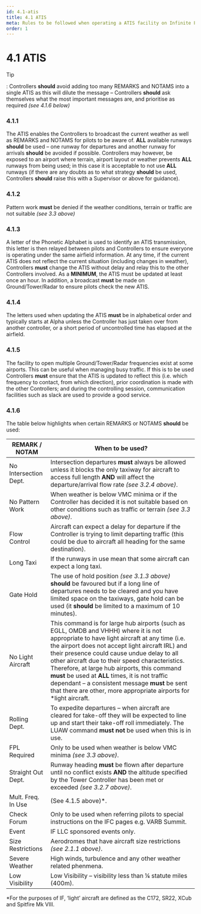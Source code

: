 ```yaml
---
id: 4.1-atis
title: 4.1 ATIS
meta: Rules to be followed when operating a ATIS facility on Infinite Flight.
order: 1
---
```


# 4.1 ATIS

 

Tip

: Controllers **should** avoid adding too many REMARKS and NOTAMS into a single ATIS as this will dilute the message – Controllers **should** ask themselves what the most important messages are, and prioritise as required *(see 4.1.6 below)*



### 4.1.1    

The ATIS enables the Controllers to broadcast the current weather as well as REMARKS and NOTAMS for pilots to be aware of. **ALL** available runways **should** be used – one runway for departures and another runway for arrivals **should** be avoided if possible. Controllers may however, be exposed to an airport where terrain, airport layout or weather prevents **ALL** runways from being used; in this case it is acceptable to not use **ALL** runways (if there are any doubts as to what strategy **should** be used, Controllers **should** raise this with a Supervisor or above for guidance).



### 4.1.2    

Pattern work **must** be denied if the weather conditions, terrain or traffic are not suitable *(see 3.3 above)*



### 4.1.3    

A letter of the Phonetic Alphabet is used to identify an ATIS transmission, this letter is then relayed between pilots and Controllers to ensure everyone is operating under the same airfield information. At any time, if the current ATIS does not reflect the current situation (including changes in weather), Controllers **must** change the ATIS without delay and relay this to the other Controllers involved. As a **MINIMUM**, the ATIS must be updated at least once an hour. In addition, a broadcast **must** be made on Ground/Tower/Radar to ensure pilots check the new ATIS.



### 4.1.4    

The letters used when updating the ATIS **must** be in alphabetical order and typically starts at Alpha unless the Controller has just taken over from another controller, or a short period of uncontrolled time has elapsed at the airfield.



### 4.1.5    

The facility to open multiple Ground/Tower/Radar frequencies exist at some airports. This can be useful when managing busy traffic. If this is to be used Controllers **must** ensure that the ATIS is updated to reflect this (i.e. which frequency to contact, from which direction), prior coordination is made with the other Controllers; and during the controlling session, communication facilities such as slack are used to provide a good service.

 

### 4.1.6    

The table below highlights when certain REMARKS or NOTAMS **should** be used:

 

| **REMARK  / NOTAM**   | **When  to be used?**                                        |
| --------------------- | ------------------------------------------------------------ |
| No Intersection Dept. | Intersection departures **must** always be allowed unless it blocks the only taxiway for aircraft to access full length **AND** will affect the departure/arrival flow rate *(see 3.2.4 above)*. |
| No Pattern Work       | When weather is below VMC minima or if the Controller has decided it is not suitable based on other conditions such as traffic or terrain *(see 3.3 above)*. |
| Flow Control          | Aircraft can expect a delay for departure if the Controller is trying to limit departing traffic (this could be due to aircraft all heading for the same destination). |
| Long Taxi             | If the runways in use mean that some aircraft can expect a long taxi. |
| Gate Hold             | The use of hold position *(see 3.1.3 above)* **should** be favoured but if a long line of  departures needs to be cleared and you have limited space on the taxiways,  gate hold can be used (it **should** be limited to a maximum of 10 minutes). |
| No Light Aircraft     | This command is for large hub airports (such as EGLL, OMDB and VHHH) where it is not appropriate to have light aircraft at any time (i.e. the airport does not accept light aircraft IRL) and their presence could cause undue delay to all other aircraft due to their speed characteristics. Therefore, at large hub airports, this command **must** be used at **ALL** times, it is not traffic dependant – a consistent message **must** be sent that there are other, more appropriate airports for *light aircraft. |
| Rolling Dept.         | To expedite departures – when aircraft are cleared for take-off they will be expected to line up and start their take-off roll immediately. The LUAW command **must not** be used when this is in use. |
| FPL Required          | Only to be used when weather is below VMC minima *(see 3.3 above)*. |
| Straight Out Dept.    | Runway heading **must** be flown after departure until no conflict exists **AND** the altitude specified by the Tower Controller has been met or exceeded *(see 3.2.7 above)*. |
| Mult. Freq. In Use    | (See 4.1.5 above)*.                                          |
| Check Forum           | Only to be used when referring pilots to special instructions on the IFC pages e.g. VARB Summit. |
| Event                 | IF LLC sponsored events only.                                |
| Size Restrictions     | Aerodromes that have aircraft size restrictions  *(see 2.1.1 above)*. |
| Severe Weather        | High winds, turbulence and any other weather related phenmena. |
| Low Visibility        | Low Visibility – visibility less than ¼  statute miles (400m). |

 

*For the purposes of IF, ‘light’ aircraft are defined as the C172, SR22, XCub and Spitfire Mk VIII.

 